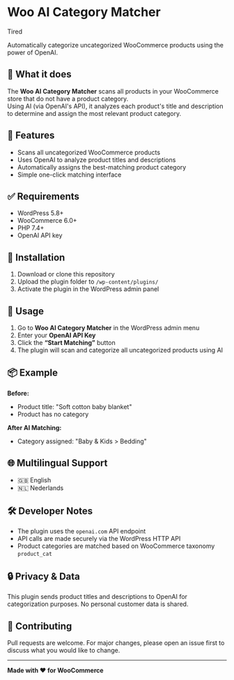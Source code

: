 # Woo AI Category Matcher

Tired 

Automatically categorize uncategorized WooCommerce products using the power of OpenAI.


## 🧠 What it does

The **Woo AI Category Matcher** scans all products in your WooCommerce store that do not have a product category.  
Using AI (via OpenAI's API), it analyzes each product's title and description to determine and assign the most relevant product category.

## 🚀 Features

- Scans all uncategorized WooCommerce products
- Uses OpenAI to analyze product titles and descriptions
- Automatically assigns the best-matching product category
- Simple one-click matching interface

## ✅ Requirements

- WordPress 5.8+  
- WooCommerce 6.0+  
- PHP 7.4+  
- OpenAI API key

## 🔧 Installation

1. Download or clone this repository  
2. Upload the plugin folder to `/wp-content/plugins/`  
3. Activate the plugin in the WordPress admin panel

## 📝 Usage

1. Go to **Woo AI Category Matcher** in the WordPress admin menu  
2. Enter your **OpenAI API Key**  
3. Click the **“Start Matching”** button  
4. The plugin will scan and categorize all uncategorized products using AI

## 📦 Example

**Before:**  
- Product title: "Soft cotton baby blanket"  
- Product has no category

**After AI Matching:**  
- Category assigned: "Baby & Kids > Bedding"

## 🌐 Multilingual Support

- 🇬🇧 English  
- 🇳🇱 Nederlands  

## 🛠 Developer Notes

- The plugin uses the `openai.com` API endpoint  
- API calls are made securely via the WordPress HTTP API  
- Product categories are matched based on WooCommerce taxonomy `product_cat`

## 🔒 Privacy & Data

This plugin sends product titles and descriptions to OpenAI for categorization purposes. No personal customer data is shared.


## 🤝 Contributing

Pull requests are welcome. For major changes, please open an issue first to discuss what you would like to change.

---

**Made with ❤️ for WooCommerce**

